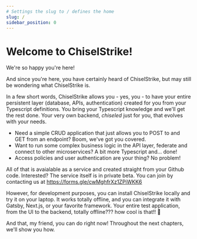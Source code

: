 ```yaml
---
# Settings the slug to / defines the home
slug: /
sidebar_position: 0
---
```

# Welcome to ChiselStrike!

We're so happy you're here!

And since you're here, you have certainly heard of ChiselStrike, but may still be wondering what
ChiselStrike is.

In a few short words, ChiselStrike allows you - yes, you - to have your entire persistent layer
(database, APIs, authentication) created for you from your Typescript definitions. You bring
your Typescript knowledge and we'll get the rest done. Your very own backend, *chiseled* just
for you, that evolves with your needs.

* Need a simple CRUD application that just allows you to POST to and GET from an endpoint? Boom, we've got you covered.
* Want to run some complex business logic in the API layer, federate and connect to other microservices? A bit more Typescript and... done!
* Access policies and user authentication are your thing? No problem!

All of that is avaialable as a service and created straight from your Github code.
Interested? The service itself is in private beta. You can join by contacting us at
https://forms.gle/cwMghfrXz1ZPiWKK6

However, for development purposes, you can install ChiselStrike locally and try it on your laptop.
It works totally offline, and you can integrate it with Gatsby, Next.js, or your favorite framework.
Your entire test application, from the UI to the backend, totally offline??? how cool is that!! 🤩
 
And that, my friend, you can do right now! Throughout the next chapters, we'll show you how.
